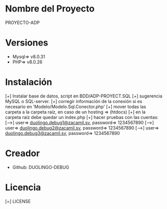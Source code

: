 # Nombre del Proyecto
PROYECTO-ADP

# Versiones
- Mysql=> v8.0.31
- PHP=> v8.0.26

# Instalación
[+] Instalar base de datos, script en BDD/ADP-PROYECT.SQL
[+] sugerencia MySQL o SQL-server.
[+] corregir información de la conexión si es necesario en 'Modelo/Modelo.Sql.Conector.php'
[+] mover todas las carpeta a la carpeta raíz, en caso de un hosting => (htdocs)
[+] en la carpeta raíz debe quedar un index.php
[+] hacer pruebas con las cuentas:
[-->] user=> duolingo.debug1@zacamil.sv, password=> 1234567890
[-->] user=> duolingo.debug2@zacamil.sv, password=> 1234567890
[-->] user=> duolingo.debug3@zacamil.sv, password=> 1234567890

# Creador
- Github: DUOLINGO-DEBUG

# Licencia
[=] LICENSE
